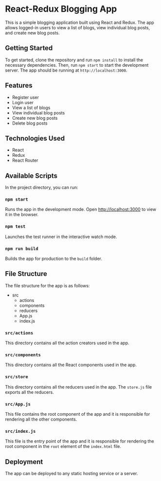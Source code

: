 # React-Redux Blogging App

This is a simple blogging application built using React and Redux. The app allows logged-in users to view a list of blogs, view individual blog posts, and create new blog posts.

## Getting Started

To get started, clone the repository and run `npm install` to install the necessary dependencies. Then, run `npm start` to start the development server. The app should be running at `http://localhost:3000`.

## Features

- Register user
- Login user
- View a list of blogs
- View individual blog posts
- Create new blog posts
- Delete blog posts

## Technologies Used

- React
- Redux
- React Router

## Available Scripts

In the project directory, you can run:

### `npm start`

Runs the app in the development mode. Open [http://localhost:3000](http://localhost:3000) to view it in the browser.

### `npm test`

Launches the test runner in the interactive watch mode.

### `npm run build`

Builds the app for production to the `build` folder.

## File Structure

The file structure for the app is as follows:

- src
    - actions
    - components
    - reducers
    - App.js
    - index.js

### `src/actions`
This directory contains all the action creators used in the app.

### `src/components`
This directory contains all the React components used in the app.

### `src/store`
This directory contains all the reducers used in the app. The `store.js` file exports all the reducers.

### `src/App.js`
This file contains the root component of the app and it is responsible for rendering all the other components.

### `src/index.js`
This file is the entry point of the app and it is responsible for rendering the root component in the `root` element of the `index.html` file.

## Deployment

The app can be deployed to any static hosting service or a server.
